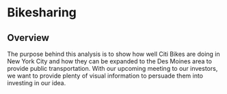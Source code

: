 # Bikesharing

## Overview
The purpose behind this analysis is to show how well Citi Bikes are doing in New York City and how they can be expanded to the Des Moines area to provide public transportation. With our upcoming meeting to our investors, we want to provide plenty of visual information to persuade them into investing in our idea.

